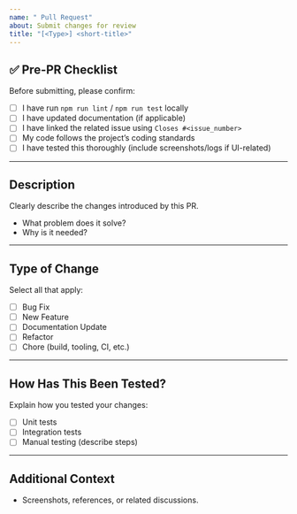 ```yaml
---
name: " Pull Request"
about: Submit changes for review
title: "[<Type>] <short-title>"
---
```


## ✅ Pre-PR Checklist
Before submitting, please confirm:
- [ ] I have run `npm run lint` / `npm run test` locally  
- [ ] I have updated documentation (if applicable)  
- [ ] I have linked the related issue using `Closes #<issue_number>`  
- [ ] My code follows the project’s coding standards  
- [ ] I have tested this thoroughly (include screenshots/logs if UI-related)  

---

##  Description
Clearly describe the changes introduced by this PR.  
- What problem does it solve?  
- Why is it needed?  

---

##  Type of Change
Select all that apply:
- [ ]  Bug Fix  
- [ ]  New Feature  
- [ ]  Documentation Update  
- [ ]  Refactor  
- [ ]  Chore (build, tooling, CI, etc.)  

---

##  How Has This Been Tested?
Explain how you tested your changes:
- [ ] Unit tests  
- [ ] Integration tests  
- [ ] Manual testing (describe steps)  

---

##  Additional Context
- Screenshots, references, or related discussions.  
